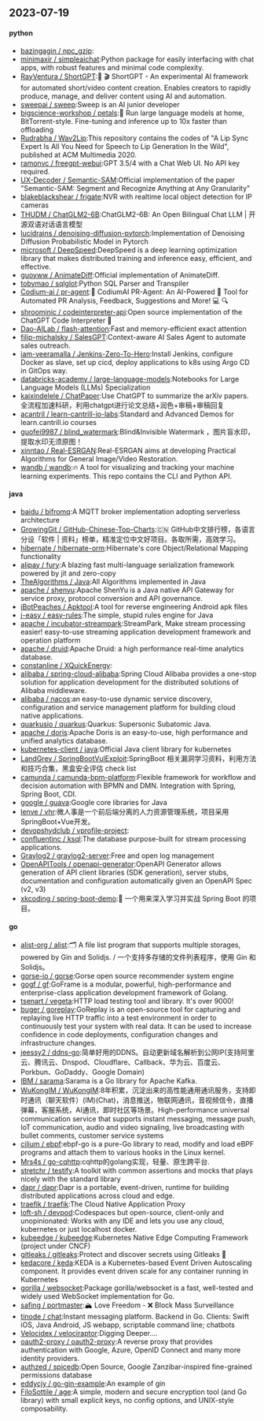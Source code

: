 ## 2023-07-19

#### python
* [bazingagin / npc_gzip](https://github.com/bazingagin/npc_gzip):
* [minimaxir / simpleaichat](https://github.com/minimaxir/simpleaichat):Python package for easily interfacing with chat apps, with robust features and minimal code complexity.
* [RayVentura / ShortGPT](https://github.com/RayVentura/ShortGPT):🚀
🎬
ShortGPT - An experimental AI framework for automated short/video content creation. Enables creators to rapidly produce, manage, and deliver content using AI and automation.
* [sweepai / sweep](https://github.com/sweepai/sweep):Sweep is an AI junior developer
* [bigscience-workshop / petals](https://github.com/bigscience-workshop/petals):🌸
Run large language models at home, BitTorrent-style. Fine-tuning and inference up to 10x faster than offloading
* [Rudrabha / Wav2Lip](https://github.com/Rudrabha/Wav2Lip):This repository contains the codes of "A Lip Sync Expert Is All You Need for Speech to Lip Generation In the Wild", published at ACM Multimedia 2020.
* [ramonvc / freegpt-webui](https://github.com/ramonvc/freegpt-webui):GPT 3.5/4 with a Chat Web UI. No API key required.
* [UX-Decoder / Semantic-SAM](https://github.com/UX-Decoder/Semantic-SAM):Official implementation of the paper "Semantic-SAM: Segment and Recognize Anything at Any Granularity"
* [blakeblackshear / frigate](https://github.com/blakeblackshear/frigate):NVR with realtime local object detection for IP cameras
* [THUDM / ChatGLM2-6B](https://github.com/THUDM/ChatGLM2-6B):ChatGLM2-6B: An Open Bilingual Chat LLM | 开源双语对话语言模型
* [lucidrains / denoising-diffusion-pytorch](https://github.com/lucidrains/denoising-diffusion-pytorch):Implementation of Denoising Diffusion Probabilistic Model in Pytorch
* [microsoft / DeepSpeed](https://github.com/microsoft/DeepSpeed):DeepSpeed is a deep learning optimization library that makes distributed training and inference easy, efficient, and effective.
* [guoyww / AnimateDiff](https://github.com/guoyww/AnimateDiff):Official implementation of AnimateDiff.
* [tobymao / sqlglot](https://github.com/tobymao/sqlglot):Python SQL Parser and Transpiler
* [Codium-ai / pr-agent](https://github.com/Codium-ai/pr-agent):🚀
CodiumAI PR-Agent: An AI-Powered
🤖
Tool for Automated PR Analysis, Feedback, Suggestions and More!
💻
🔍
* [shroominic / codeinterpreter-api](https://github.com/shroominic/codeinterpreter-api):Open source implementation of the ChatGPT Code Interpreter
👾
* [Dao-AILab / flash-attention](https://github.com/Dao-AILab/flash-attention):Fast and memory-efficient exact attention
* [filip-michalsky / SalesGPT](https://github.com/filip-michalsky/SalesGPT):Context-aware AI Sales Agent to automate sales outreach.
* [iam-veeramalla / Jenkins-Zero-To-Hero](https://github.com/iam-veeramalla/Jenkins-Zero-To-Hero):Install Jenkins, configure Docker as slave, set up cicd, deploy applications to k8s using Argo CD in GitOps way.
* [databricks-academy / large-language-models](https://github.com/databricks-academy/large-language-models):Notebooks for Large Language Models (LLMs) Specialization
* [kaixindelele / ChatPaper](https://github.com/kaixindelele/ChatPaper):Use ChatGPT to summarize the arXiv papers. 全流程加速科研，利用chatgpt进行论文总结+润色+审稿+审稿回复
* [acantril / learn-cantrill-io-labs](https://github.com/acantril/learn-cantrill-io-labs):Standard and Advanced Demos for learn.cantrill.io courses
* [guofei9987 / blind_watermark](https://github.com/guofei9987/blind_watermark):Blind&Invisible Watermark ，图片盲水印，提取水印无须原图！
* [xinntao / Real-ESRGAN](https://github.com/xinntao/Real-ESRGAN):Real-ESRGAN aims at developing Practical Algorithms for General Image/Video Restoration.
* [wandb / wandb](https://github.com/wandb/wandb):🔥
A tool for visualizing and tracking your machine learning experiments. This repo contains the CLI and Python API.

#### java
* [baidu / bifromq](https://github.com/baidu/bifromq):A MQTT broker implementation adopting serverless architecture
* [GrowingGit / GitHub-Chinese-Top-Charts](https://github.com/GrowingGit/GitHub-Chinese-Top-Charts):🇨🇳
GitHub中文排行榜，各语言分设「软件 | 资料」榜单，精准定位中文好项目。各取所需，高效学习。
* [hibernate / hibernate-orm](https://github.com/hibernate/hibernate-orm):Hibernate's core Object/Relational Mapping functionality
* [alipay / fury](https://github.com/alipay/fury):A blazing fast multi-language serialization framework powered by jit and zero-copy
* [TheAlgorithms / Java](https://github.com/TheAlgorithms/Java):All Algorithms implemented in Java
* [apache / shenyu](https://github.com/apache/shenyu):Apache ShenYu is a Java native API Gateway for service proxy, protocol conversion and API governance.
* [iBotPeaches / Apktool](https://github.com/iBotPeaches/Apktool):A tool for reverse engineering Android apk files
* [j-easy / easy-rules](https://github.com/j-easy/easy-rules):The simple, stupid rules engine for Java
* [apache / incubator-streampark](https://github.com/apache/incubator-streampark):StreamPark, Make stream processing easier! easy-to-use streaming application development framework and operation platform
* [apache / druid](https://github.com/apache/druid):Apache Druid: a high performance real-time analytics database.
* [constanline / XQuickEnergy](https://github.com/constanline/XQuickEnergy):
* [alibaba / spring-cloud-alibaba](https://github.com/alibaba/spring-cloud-alibaba):Spring Cloud Alibaba provides a one-stop solution for application development for the distributed solutions of Alibaba middleware.
* [alibaba / nacos](https://github.com/alibaba/nacos):an easy-to-use dynamic service discovery, configuration and service management platform for building cloud native applications.
* [quarkusio / quarkus](https://github.com/quarkusio/quarkus):Quarkus: Supersonic Subatomic Java.
* [apache / doris](https://github.com/apache/doris):Apache Doris is an easy-to-use, high performance and unified analytics database.
* [kubernetes-client / java](https://github.com/kubernetes-client/java):Official Java client library for kubernetes
* [LandGrey / SpringBootVulExploit](https://github.com/LandGrey/SpringBootVulExploit):SpringBoot 相关漏洞学习资料，利用方法和技巧合集，黑盒安全评估 check list
* [camunda / camunda-bpm-platform](https://github.com/camunda/camunda-bpm-platform):Flexible framework for workflow and decision automation with BPMN and DMN. Integration with Spring, Spring Boot, CDI.
* [google / guava](https://github.com/google/guava):Google core libraries for Java
* [lenve / vhr](https://github.com/lenve/vhr):微人事是一个前后端分离的人力资源管理系统，项目采用SpringBoot+Vue开发。
* [devopshydclub / vprofile-project](https://github.com/devopshydclub/vprofile-project):
* [confluentinc / ksql](https://github.com/confluentinc/ksql):The database purpose-built for stream processing applications.
* [Graylog2 / graylog2-server](https://github.com/Graylog2/graylog2-server):Free and open log management
* [OpenAPITools / openapi-generator](https://github.com/OpenAPITools/openapi-generator):OpenAPI Generator allows generation of API client libraries (SDK generation), server stubs, documentation and configuration automatically given an OpenAPI Spec (v2, v3)
* [xkcoding / spring-boot-demo](https://github.com/xkcoding/spring-boot-demo):🚀
一个用来深入学习并实战 Spring Boot 的项目。

#### go
* [alist-org / alist](https://github.com/alist-org/alist):🗂️
A file list program that supports multiple storages, powered by Gin and Solidjs. / 一个支持多存储的文件列表程序，使用 Gin 和 Solidjs。
* [gorse-io / gorse](https://github.com/gorse-io/gorse):Gorse open source recommender system engine
* [gogf / gf](https://github.com/gogf/gf):GoFrame is a modular, powerful, high-performance and enterprise-class application development framework of Golang.
* [tsenart / vegeta](https://github.com/tsenart/vegeta):HTTP load testing tool and library. It's over 9000!
* [buger / goreplay](https://github.com/buger/goreplay):GoReplay is an open-source tool for capturing and replaying live HTTP traffic into a test environment in order to continuously test your system with real data. It can be used to increase confidence in code deployments, configuration changes and infrastructure changes.
* [jeessy2 / ddns-go](https://github.com/jeessy2/ddns-go):简单好用的DDNS。自动更新域名解析到公网IP(支持阿里云、腾讯云、Dnspod、Cloudflare、Callback、华为云、百度云、Porkbun、GoDaddy、Google Domain)
* [IBM / sarama](https://github.com/IBM/sarama):Sarama is a Go library for Apache Kafka.
* [WuKongIM / WuKongIM](https://github.com/WuKongIM/WuKongIM):8年积累，沉淀出来的高性能通用通讯服务，支持即时通讯（聊天软件）(IM)(Chat)，消息推送，物联网通讯，音视频信令，直播弹幕，客服系统，AI通讯，即时社区等场景。High-performance universal communication service that supports instant messaging, message push, IoT communication, audio and video signaling, live broadcasting with bullet comments, customer service systems
* [cilium / ebpf](https://github.com/cilium/ebpf):ebpf-go is a pure-Go library to read, modify and load eBPF programs and attach them to various hooks in the Linux kernel.
* [Mrs4s / go-cqhttp](https://github.com/Mrs4s/go-cqhttp):cqhttp的golang实现，轻量、原生跨平台.
* [stretchr / testify](https://github.com/stretchr/testify):A toolkit with common assertions and mocks that plays nicely with the standard library
* [dapr / dapr](https://github.com/dapr/dapr):Dapr is a portable, event-driven, runtime for building distributed applications across cloud and edge.
* [traefik / traefik](https://github.com/traefik/traefik):The Cloud Native Application Proxy
* [loft-sh / devpod](https://github.com/loft-sh/devpod):Codespaces but open-source, client-only and unopinionated: Works with any IDE and lets you use any cloud, kubernetes or just localhost docker.
* [kubeedge / kubeedge](https://github.com/kubeedge/kubeedge):Kubernetes Native Edge Computing Framework (project under CNCF)
* [gitleaks / gitleaks](https://github.com/gitleaks/gitleaks):Protect and discover secrets using Gitleaks
🔑
* [kedacore / keda](https://github.com/kedacore/keda):KEDA is a Kubernetes-based Event Driven Autoscaling component. It provides event driven scale for any container running in Kubernetes
* [gorilla / websocket](https://github.com/gorilla/websocket):Package gorilla/websocket is a fast, well-tested and widely used WebSocket implementation for Go.
* [safing / portmaster](https://github.com/safing/portmaster):🏔
Love Freedom -
❌
Block Mass Surveillance
* [tinode / chat](https://github.com/tinode/chat):Instant messaging platform. Backend in Go. Clients: Swift iOS, Java Android, JS webapp, scriptable command line; chatbots
* [Velocidex / velociraptor](https://github.com/Velocidex/velociraptor):Digging Deeper....
* [oauth2-proxy / oauth2-proxy](https://github.com/oauth2-proxy/oauth2-proxy):A reverse proxy that provides authentication with Google, Azure, OpenID Connect and many more identity providers.
* [authzed / spicedb](https://github.com/authzed/spicedb):Open Source, Google Zanzibar-inspired fine-grained permissions database
* [eddycjy / go-gin-example](https://github.com/eddycjy/go-gin-example):An example of gin
* [FiloSottile / age](https://github.com/FiloSottile/age):A simple, modern and secure encryption tool (and Go library) with small explicit keys, no config options, and UNIX-style composability.
